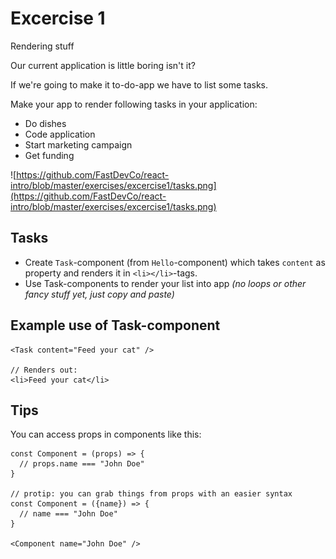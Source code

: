 # Excercise 1

Rendering stuff

Our current application is little boring isn't it?

If we're going to make it to-do-app we have to list some tasks.

Make your app to render following tasks in your application:

- Do dishes
- Code application
- Start marketing campaign
- Get funding

![https://github.com/FastDevCo/react-intro/blob/master/exercises/excercise1/tasks.png](https://github.com/FastDevCo/react-intro/blob/master/exercises/excercise1/tasks.png)

## Tasks

- Create `Task`-component (from `Hello`-component) which takes `content` as property and renders it in `<li></li>`-tags.
- Use Task-components to render your list into app _(no loops or other fancy stuff yet, just copy and paste)_


## Example use of Task-component

```
<Task content="Feed your cat" />

// Renders out:
<li>Feed your cat</li>
```

## Tips

You can access props in components like this:

```
const Component = (props) => {
  // props.name === "John Doe"
}

// protip: you can grab things from props with an easier syntax
const Component = ({name}) => {
  // name === "John Doe"
}

<Component name="John Doe" />

```
